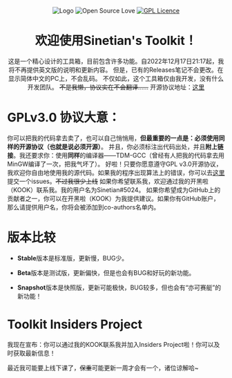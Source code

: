 <div align="center">

![Logo](https://img.kookapp.cn/assets/2022-12/0jJT3FGX3r09a03h.png)
![Open Source Love](https://badges.frapsoft.com/os/v1/open-source-150x25.png?v=103)
[![GPL Licence](https://badges.frapsoft.com/os/gpl/gpl.png?v=103)](https://opensource.org/licenses/GPL-3.0/)

# 欢迎使用Sinetian's Toolkit！

这是一个精心设计的工具箱，目前包含许多功能。自2022年12月17日21:17起，我将不再提供英文版的说明和更新内容。
但是，已有的Releases笔记不会更改。在显示简体中文的PC上，不会乱码。
不仅如此，这个工具箱仅由我开发，没有什么开发团队。
~~不是我懒，协议实在不会翻译……~~
开源协议地址：[这里](https://github.com/Sinetian/Toolkit/blob/main/LICENSE)

</div>

# GPLv3.0 协议大意：

你可以把我的代码拿去卖了，也可以自己悄悄用，**但最重要的一点是：必须使用同样的开源协议（也就是说必须开源）**。
并且，你必须标注出代码出处，并且**附上链接**。我还要求你：使用**同样**的编译器——TDM-GCC（曾经有人把我的代码拿去用MinGW编译了一次，把我气坏了）。
好啦！只要你愿意遵守GPL v3.0开源协议，我欢迎你自由地使用我的源代码。如果我的程序出现算法上的错误，你可以去[这里](https://github.com/Sinetian/Toolkit/issues)
提交一个issues。~~不过我很少上线~~
如果你希望联系我，欢迎通过我的开黑啦（KOOK）联系我。我的用户名为Sinetian#5024。
如果你希望成为GitHub上的贡献者之一，你可以在开黑啦（KOOK）为我提供建议。如果你有GitHub账户，那么请提供用户名，你将会被添加到co-authors名单内。

# 版本比较

- **Stable**版本是标准版，更新慢，BUG少。

- **Beta**版本是测试版，更新偏快，但是也会有BUG和好玩的新功能。

- **Snapshot**版本是快照版，更新可能极快，BUG较多，但也会有“亦可赛艇”的新功能！

# Toolkit Insiders Project

我现在宣布：你可以通过我的KOOK联系我并加入Insiders Project啦！你可以及时获取最新信息！

最近我可能要上线下课了，~~保重~~可能更新一周才会有一个，诸位谅解哈~
